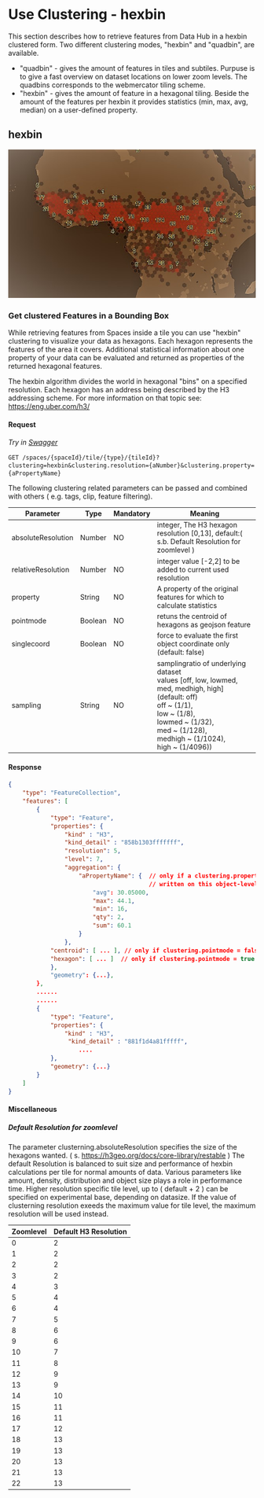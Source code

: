 # Use Clustering - hexbin

This section describes how to retrieve features from Data Hub in a
hexbin clustered form. Two different clustering modes, "hexbin" and "quadbin", are available.

* "quadbin" - gives the amount of features in tiles and subtiles. Purpuse is to give a fast overview on dataset locations on lower zoom levels. The quadbins corresponds to the webmercator tiling scheme. 
* "hexbin"  - gives the amount of feature in a hexagonal tiling. Beside the amount of the features per hexbin it provides  statistics (min, max, avg, median) on a user-defined property.

## hexbin

![Fire data](../images/hexbin.1.jpg)

### Get clustered Features in a Bounding Box

While retrieving features from Spaces inside a tile you can use "hexbin"
clustering to visualize your data as hexagons. Each hexagon represents the features of the area it
covers. Additional statistical information about one property of your data can be evaluated and
returned as properties of the returned hexagonal features.

The hexbin algorithm divides the world in hexagonal "bins" on a specified resolution.
Each hexagon has an address being described by the H3 addressing scheme.
For more information on that topic see: <https://eng.uber.com/h3/>

#### Request

*Try in [Swagger](https://xyz.api.here.com/hub/static/swagger/#/Read%20Features/getFeaturesByTile)*

```HTTP
GET /spaces/{spaceId}/tile/{type}/{tileId}?clustering=hexbin&clustering.resolution={aNumber}&clustering.property={aPropertyName}
```

The following clustering related parameters can be passed and combined with others ( e.g. tags, clip, feature filtering).

| Parameter   | Type    | Mandatory | Meaning                                                               |
|-------------|---------|-----------|-----------------------------------------------------------------------|
| absoluteResolution  | Number  | NO | integer, The H3 hexagon resolution [0,13], default:( s.b. Default Resolution for zoomlevel  ) |
| relativeResolution | Number  | NO | integer value [-2,2] to be added to current used resolution  |
| property    | String  | NO        | A property of the original features for which to calculate statistics |
| pointmode   | Boolean | NO        | retuns the centroid of hexagons as geojson feature                    |
| singlecoord | Boolean | NO        | force to evaluate the first object coordinate only (default: false)   |
| sampling    | String  | NO        | samplingratio of underlying dataset<br>values [off, low, lowmed, med, medhigh, high] (default: off)<br>off ~ (1/1),<br>low ~ (1/8),<br>lowmed ~ (1/32),<br>med ~ (1/128),<br>medhigh ~ (1/1024),<br>high ~ (1/4096)) |

#### Response

```JSON
{
    "type": "FeatureCollection",
    "features": [
        {
            "type": "Feature",
            "properties": {
                "kind" : "H3",
                "kind_detail" : "858b1303fffffff",
                "resolution": 5,
                "level": 7,
                "aggregation": {
                    "aPropertyName": {  // only if a clustering.property={aPropertyName} is specified. If not specified field "qty" is
                                        // written on this object-level (e.g. properties.aggregation.qty )
                        "avg": 30.05000,
                        "max": 44.1,
                        "min": 16,
                        "qty": 2,
                        "sum": 60.1
                    }
                },
            "centroid": [ ... ], // only if clustering.pointmode = false|null
            "hexagon": [ ... ]  // only if clustering.pointmode = true
            },
            "geometry": {...},
        },
        ......
        ......
        {
            "type": "Feature",
            "properties": {
                "kind" : "H3",
                 "kind_detail" : "881f1d4a81fffff",
                    ....
            },
            "geometry": {...}
        }
    ]
}
```

#### Miscellaneous

##### Default Resolution for zoomlevel

The parameter clusterning.absoluteResolution specifies the size of the hexagons wanted.
( s. <https://h3geo.org/docs/core-library/restable> )
The default Resolution is balanced to suit size and performance of hexbin calculations per tile for normal amounts of data. Various parameters like amount, density, distribution and object size plays a role in performance time. Higher resolution specific tile level, up to ( default + 2 ) can be specified on experimental base, depending on datasize. If the value of clusterning resolution exeeds the maximum value for tile level, the maximum resolution will be used instead.

|Zoomlevel|Default H3 Resolution|
|---|---|
|0|2|
|1|2|
|2|2|
|3|2|
|4|3|
|5|4|
|6|4|
|7|5|
|8|6|
|9|6|
|10|7|
|11|8|
|12|9|
|13|9|
|14|10|
|15|11|
|16|11|
|17|12|
|18|13|
|19|13|
|20|13|
|21|13|
|22|13|
